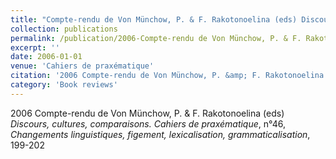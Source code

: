 ```yaml
---
title: "Compte-rendu de Von Münchow, P. & F. Rakotonoelina (eds) Discours, cultures, comparaisons"
collection: publications
permalink: /publication/2006-Compte-rendu de Von Münchow, P. & F. Rakotonoelina (eds) Discours, cultures, comparaisons
excerpt: ''
date: 2006-01-01
venue: 'Cahiers de praxématique'
citation: '2006 Compte-rendu de Von Münchow, P. &amp; F. Rakotonoelina (eds) <i>Discours, cultures, comparaisons. Cahiers de praxématique</i>, n°46, <i>Changements linguistiques, figement, lexicalisation, grammaticalisation</i>, 199-202'
category: 'Book reviews'
---
```

2006 Compte-rendu de Von Münchow, P. & F. Rakotonoelina (eds) <i>Discours, cultures, comparaisons. Cahiers de praxématique</i>, n°46, <i>Changements linguistiques, figement, lexicalisation, grammaticalisation</i>, 199-202